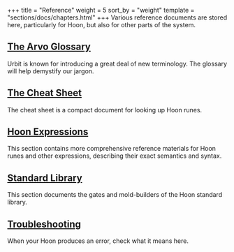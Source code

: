 +++
title = "Reference"
weight = 5
sort_by = "weight"
template = "sections/docs/chapters.html"
+++
Various reference documents are stored here, particularly for Hoon, but also for other parts of the system.

## [The Arvo Glossary](@/docs/reference/arvo-glossary.md)

Urbit is known for introducing a great deal of new terminology. The glossary will
help demystify our jargon.

## [The Cheat Sheet](@/docs/reference/cheat-sheet.md)

The cheat sheet is a compact document for looking up Hoon runes.

## [Hoon Expressions](@/docs/reference/hoon-expressions/_index.md)

This section contains more comprehensive reference materials for Hoon runes and other expressions, describing their exact
semantics and syntax.

## [Standard Library](@/docs/reference/library/_index.md)

This section documents the gates and mold-builders of the Hoon standard library.

## [Troubleshooting](@/docs/reference/troubleshooting.md)

When your Hoon produces an error, check what it means here.
